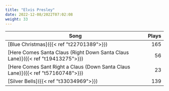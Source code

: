 ```yaml
---
title: "Elvis Presley"
date: 2022-12-08/2022T07:02:08
weight: 33
---
```




 Song | Plays 
----- | -----:
[Blue Christmas]({{< ref "t22701389">}}) | 165
[Here Comes Santa Claus (Right Down Santa Claus Lane)]({{< ref "t19413275">}}) | 56
[Here Comes Sant Right a Claus (Down Santa Claus Lane)]({{< ref "t57160748">}}) | 23
[Silver Bells]({{< ref "t33034969">}}) | 139
